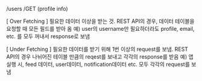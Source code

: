 /users /GET (profile info)

[ Over Fetching ]
필요한 데이터 이상을 받는 것.
REST API의 경우, 데이터 테이블을 요청할 때 모든 필드를 받아 옴
예) user의 username만 필요하더라도 profile, email, etc. 를 모두 꺼내서 response로 보냄

[ Under Fetching ]
필요한 데이터를 받기 위해 1번 이상의 request를 보냄.
REST API의 경우 나뉘어진 테이블 만큼의 reqest를 보내고 각각의 response를 받음
예) 앱 실행 시, feed 데이터, user데이터, notification데이터 etc. 모두 각각의 request를 보냄
